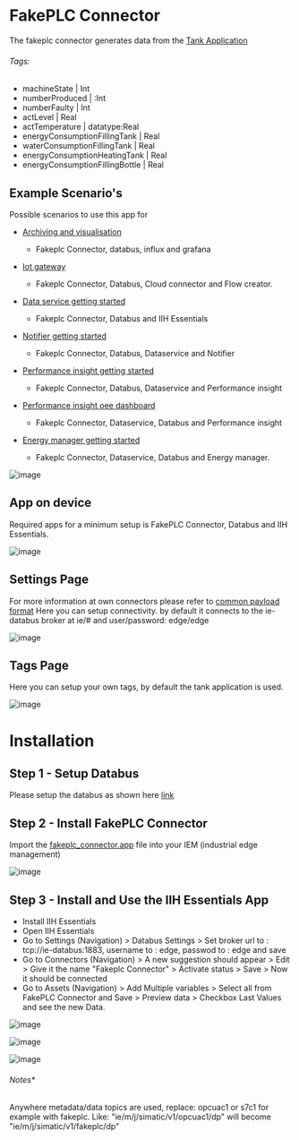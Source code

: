 # FakePLC Connector
The fakeplc connector generates data from the [Tank Application](https://github.com/industrial-edge/miscellaneous/tree/main/tank%20application)



###### Tags:
* machineState | Int
* numberProduced | :Int
* numberFaulty | Int
* actLevel | Real
* actTemperature | datatype:Real
* energyConsumptionFillingTank | Real
* waterConsumptionFillingTank | Real
* energyConsumptionHeatingTank | Real 
* energyConsumptionFillingBottle | Real

## Example Scenario's
Possible scenarios to use this app for

* [Archiving and visualisation](https://github.com/industrial-edge/archiving-and-visualization)
  * Fakeplc Connector, databus, influx and grafana
  
* [Iot gateway](https://github.com/industrial-edge/iot-gateway)
  * Fakeplc Connector, Databus, Cloud connector and Flow creator.

* [Data service getting started](https://github.com/industrial-edge/data-service-getting-started)
  * Fakeplc Connector, Databus and IIH Essentials

* [Notifier getting started](https://github.com/industrial-edge/notifier-getting-started)
  * Fakeplc Connector, Databus, Dataservice and Notifier

* [Performance insight getting started](https://github.com/industrial-edge/performance-insight-getting-started)
  * Fakeplc Connector, Databus, Dataservice and Performance insight

* [Performance insight oee dashboard](https://github.com/industrial-edge/Performance-Insight-OEE-Dashboard)
  * Fakeplc Connector, Dataservice, Databus and Performance insight

* [Energy manager getting started](https://github.com/industrial-edge/energy-manager-getting-started)
  * Fakeplc Connector, Dataservice, Databus and Energy manager.
    

    
![image](./assets/284638952-4f3dc760-3ad7-4c63-abab-2728a78172c9.png)

## App on device
Required apps for a minimum setup is FakePLC Connector, Databus and IIH Essentials.

![image](./assets/284643516-f61c846b-8855-4038-bbd1-cdc32f9f4718.png)

## Settings Page
For more information at own connectors please refer to [common payload format](https://github.com/industrial-edge/common-databus-payload-format)
Here you can setup connectivity. by default it connects to the ie-databus broker at ie/# and user/password: edge/edge

![image](./assets/284637873-8a839556-345c-47b8-806c-c8484fb66b03.png)

## Tags Page
Here you can setup your own tags, by default the tank application is used.

![image](./assets/284638055-6ab91f3d-334d-4128-9032-5480d2c77bf8.png)

# Installation

## Step 1 - Setup Databus
Please setup the databus as shown here [link](https://github.com/industrial-edge/S7-Connector-data-handling-getting-started/blob/main/docs/Installation.md)

## Step 2 - Install FakePLC Connector
Import the [fakeplc_connector.app]() file into your IEM (industrial edge management)

![image](./assets/284646514-2c3747de-7c01-47d5-8097-3b12ec6b5af0.png)

## Step 3 - Install and Use the IIH Essentials App
- Install IIH Essentials
- Open IIH Essentials
- Go to Settings (Navigation) > Databus Settings > Set broker url to : tcp://ie-databus:1883, username to : edge, passwod to : edge and save
- Go to Connectors (Navigation) > A new suggestion should appear > Edit > Give it the name "Fakeplc Connector" > Activate status > Save > Now it should be connected
- Go to Assets (Navigation) > Add Multiple variables > Select all from FakePLC Connector and Save > Preview data > Checkbox Last Values and see the new Data.


![image](./assets/284647979-9975d331-aa73-4a65-adb6-1176e8b131f9.png)

![image](./assets/284648173-23942e05-fab7-4c56-87c5-e9e1742adfda.png)

![image](./assets/284649296-071b960b-2dea-4fc8-a8ed-0941d0df3a60.png)

###### Notes*
Anywhere metadata/data topics are used, replace: opcuac1 or s7c1 for example with fakeplc. Like: "ie/m/j/simatic/v1/opcuac1/dp" will become "ie/m/j/simatic/v1/fakeplc/dp"





